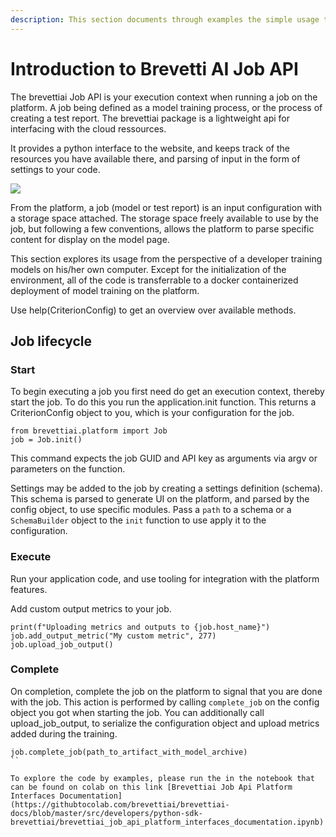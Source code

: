 ```yaml
---
description: This section documents through examples the simple usage the job api's to access a model training job's artifacts, datasets and lots of other stuff  in a development context
---
```

# Introduction to Brevetti AI Job API
The brevettiai Job API is your execution context when running a job on the platform. A job being defined as a model training process, or the process of creating a test report. The brevettiai package is a lightweight api for interfacing with the cloud ressources.

It provides a python interface to the website, and keeps track of the resources you have available there, and parsing of input in the form of settings to your code.

![](https://gblobscdn.gitbook.com/assets%2F-LY12YhLSCDWlqNaQqWT%2F-MLS25T5O8TMjrIOO-mp%2F-MLS4pcymGOrWAUXcIDC%2FBrevetti%20AI%20Job%20API.png)

From the platform, a job \(model or test report\) is an input configuration with a storage space attached. The storage space freely available to use by the job, but following a few conventions, allows the platform to parse specific content for display on the model page.

This section explores its usage from the perspective of a developer training models on his/her own computer.
Except for the initialization of the environment, all of the code is transferrable to a docker containerized deployment of model training on the platform.

Use help(CriterionConfig) to get an overview over available methods.

## Job lifecycle

### Start

To begin executing a job you first need do get an execution context, thereby start the job. To do this you run the application.init function. This returns a CriterionConfig object to you, which is your configuration for the job.

```text
from brevettiai.platform import Job
job = Job.init()
```

This command expects the job GUID and API key as arguments via argv or parameters on the function.

Settings may be added to the job by creating a settings definition \(schema\). This schema is parsed to generate UI on the platform, and parsed by the config object, to use specific modules. Pass a `path` to a schema or a `SchemaBuilder` object to the `init` function to use apply it to the configuration.

### Execute

Run your application code, and use tooling for integration with the platform features.

Add custom output metrics to your job.

```text
print(f"Uploading metrics and outputs to {job.host_name}")
job.add_output_metric("My custom metric", 277)
job.upload_job_output()
```

### Complete

On completion, complete the job on the platform to signal that you are done with the job. This action is performed by calling `complete_job` on the config object you got when starting the job. You can additionally call upload\_job\_output, to serialize the configuration object and upload metrics added during the training. 

```text
job.complete_job(path_to_artifact_with_model_archive)
``

To explore the code by examples, please run the in the notebook that can be found on colab on this link [Brevettiai Job Api Platform Interfaces Documentation](https://githubtocolab.com/brevettiai/brevettiai-docs/blob/master/src/developers/python-sdk-brevettiai/brevettiai_job_api_platform_interfaces_documentation.ipynb)